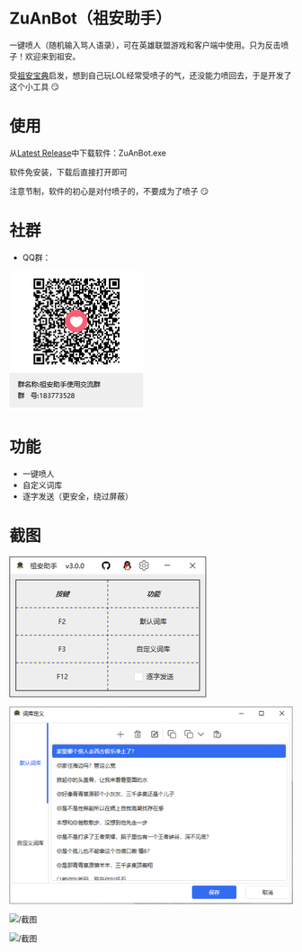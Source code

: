 # ZuAnBot（祖安助手）
一键喷人（随机输入骂人语录），可在英雄联盟游戏和客户端中使用。只为反击喷子！欢迎来到祖安。

受[祖安宝典](https://github.com/cndiandian/zuanbot.com)启发，想到自己玩LOL经常受喷子的气，还没能力喷回去，于是开发了这个小工具 :smirk:

# 使用
从[Latest Release](https://github.com/liuke-wuhan/ZuAnBot/releases/latest)中下载软件：ZuAnBot.exe

软件免安装，下载后直接打开即可

注意节制，软件的初心是对付喷子的，不要成为了喷子 :smirk:

# 社群
* QQ群：

![/QQ群](./ZuAnBot_Wpf/Assets/Images/祖安助手使用交流群群聊二维码.png)


# 功能
* 一键喷人
* 自定义词库
* 逐字发送（更安全，绕过屏蔽）

  

# 截图
![/截图](./截图_软件.png)

![/截图](./截图_自定义词库.png)

![/截图](./截图_游戏.jpg)

![/截图](./截图_客户端.png)










